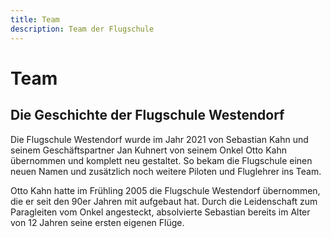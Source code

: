 ```yaml
---
title: Team
description: Team der Flugschule
---
```

# Team

<team-member name="Sebastian Kahn" picture="/media/team/sebastian.jpg" position="Geschäftsführer, Ausbildungsleiter, staatlich geprüfter Fluglehrer, Tandempilot" description="Team Weltmeister im Acro-Paragleiten 2014 und ausgezeichnet mit dem Österreichischen Eisernen Verdienstkreuz für sportliche Auszeichnungen, Synchron-Acrobatic-Paragleiten Vizeweltmeister mit seinem Cousin Ricky Kahn 2012, mehrfacher österreichischer Staatsmeister im Acro-Paragleiten, nationale und internationale Buchungen für Acro-Showflüge auf Events (Dolomitenmann, Ski-Weltcups, Natural Games…)"></team-member>

<team-member name="Jan Kuhnert" picture="/media/team/jan.jpg" position="Geschäftsführer, kaufmännische Leitung und Management" description="Jan hat im Jahr 2000 in der Flugschule Westendorf mit dem Fliegen angefangen und so seine Leidenschaft für das Paragleiten entdeckt."></team-member>

<team-member name="James Kahn" picture="" position="Fluglehrerassistent, Tandempilot" description=""></team-member>

<team-member name="Ricky Kahn" picture="" position="Tandempilot" description=""></team-member>

<team-member name="Bernhard Mimmler" picture="/media/team/bernie.jpg" position="Tandempilot" description=""></team-member>

<team-member name="Stefan Bischofer" picture="/media/team/stefan.jpg" position="Tandempilot" description=""></team-member>

<team-member name="Kilian Kuhnert" picture="/media/team/kilian.jpg" position="Orginisation Tandemflüge und Ausbildung" description="Kilian hat mit dem Fliegen 2021 begonnen."></team-member>

<team-member name="Hanna Anselm" picture="/media/team/hanna.jpg" position="Orginisation Tandemflüge und Ausbildung" description="Unsere starke Frau im Shop."></team-member>


## Die Geschichte der Flugschule Westendorf

<ContentImage picture="/media/team/team.jpg"></ContentImage>

Die Flugschule Westendorf wurde im Jahr 2021 von Sebastian Kahn und seinem Geschäftspartner Jan Kuhnert von seinem Onkel Otto Kahn übernommen und komplett neu gestaltet. So bekam die Flugschule einen neuen Namen und zusätzlich noch weitere Piloten und Fluglehrer ins Team. 


Otto Kahn hatte im Frühling 2005 die Flugschule Westendorf übernommen, die er seit den 90er Jahren mit aufgebaut hat. Durch die Leidenschaft zum Paragleiten vom Onkel angesteckt, absolvierte Sebastian bereits im Alter von 12 Jahren seine ersten eigenen Flüge. 
